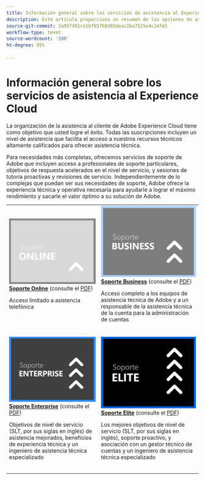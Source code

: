 ```yaml
---
title: Información general sobre los servicios de asistencia al Experience Cloud
description: Este artículo proporciona un resumen de las opciones de asistencia al cliente de Adobe Experience Cloud. Estas opciones incluyen Online, Business, Enterprise y Elite.
source-git-commit: 2a95fd91ce1bf05760d95deac2ba7525e4c24fd1
workflow-type: tm+mt
source-wordcount: '200'
ht-degree: 95%

---
```


# Información general sobre los servicios de asistencia al Experience Cloud

La organización de la asistencia al cliente de Adobe Experience Cloud tiene como objetivo que usted logre el éxito. Todas las suscripciones incluyen un nivel de asistencia que facilita el acceso a nuestros recursos técnicos altamente calificados para ofrecer asistencia técnica.

Para necesidades más completas, ofrecemos servicios de soporte de Adobe que incluyen acceso a profesionales de soporte particulares, objetivos de respuesta acelerados en el nivel de servicio, y sesiones de tutoría proactivas y revisiones de servicio. Independientemente de lo complejas que puedan ser sus necesidades de soporte, Adobe ofrece la experiencia técnica y operativa necesaria para ayudarle a lograr el máximo rendimiento y sacarle el valor óptimo a su solución de Adobe.

<table style="table-layout:fixed">
<tr>
  <td>
    <a href="online.md">
    <img alt="Online" src="assets/OnlineSupportThumbnail.png"/>
    </a>
    <div>
    <a href="online.md"><strong>Soporte Online</strong></a> (consulte el <a href="assets/OnlineSupportDatasheet.pdf" target="_blank">PDF</a>)
    </div>
    <p>Acceso limitado a asistencia telefónica</p>
    <br>
  </td>
  <td>
    <a href="business.md">
      <img alt="Business" src="assets/BusinessSupportThumbnail.png">
    </a>
    <div>
    <a href="business.md"><strong>Soporte Business</strong></a> (consulte el <a href="assets/BusinessSupportDatasheet.pdf" target="_blank">PDF</a>)
    </div>
    <p>Acceso completo a los equipos de asistencia técnica de Adobe y a un responsable de la asistencia técnica de la cuenta para la administración de cuentas</p>
    <br>
  </td>
</tr>
<tr>
  <td>
    <a href="enterprise.md">
    <img alt="Enterprise" src="assets/EnterpriseSupportThumbnail.png"/>
    </a>
    <div>
    <a href="enterprise.md"><strong>Soporte Enterprise</strong></a> (consulte el <a href="assets/EnterpriseSupportDatasheet.pdf" target="_blank">PDF</a>)
    </div>
    <p>Objetivos de nivel de servicio (SLT, por sus siglas en inglés) de asistencia mejorados, beneficios de experiencia técnica y un ingeniero de asistencia técnica especializado</p>
    <br>
  </td>
  <td>
    <a href="elite.md">
      <img alt="Elite" src="assets/EliteSupportThumbnail.png">
    </a>
    <div>
    <a href="elite.md"><strong>Soporte Elite</strong></a> (consulte el <a href="assets/EliteSupportDatasheet.pdf" target="_blank">PDF</a>)
    </div>
    <p>Los mejores objetivos de nivel de servicio (SLT, por sus siglas en inglés), soporte proactivo, y asociación con un gestor técnico de cuentas y un ingeniero de asistencia técnica especializado</p>
    <br>
  </td>
</tr>
</table>

